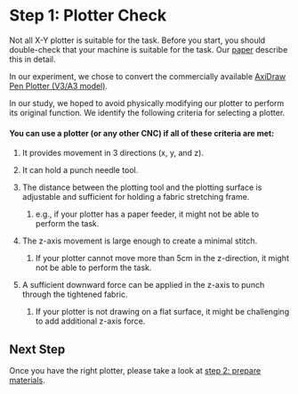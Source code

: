 # Step 1: Plotter Check 
Not all X-Y plotter is suitable for the task. Before you start, you should double-check that your machine is suitable for the task. Our [paper](http://www.cond.org/punchneedle.pdf) describe this in detail. 

In our experiment, we  chose to convert the commercially available [AxiDraw Pen Plotter (V3/A3 model)](https://axidraw.com/). 

In our study, we hoped to avoid physically modifying our plotter to perform its original function. We identify the following criteria for selecting a plotter.

#### You can use a plotter (or any other CNC) if all of these criteria are met:

 1. It provides movement in 3 directions (x, y, and z). 
 2. It can hold a punch needle tool. 
 3. The distance between the plotting tool and the plotting surface is adjustable and sufficient for holding a fabric stretching frame. 
    1. e.g., if your plotter has a paper feeder, it might not be able to perform the task. 
    
4. The z-axis movement is large enough to create a minimal stitch.
    1. If your plotter cannot move more than 5cm in the z-direction, it might not be able to perform the task.
    
5. A sufficient downward force can be applied in the z-axis to punch through the tightened fabric.
    1. If your plotter is not drawing on a flat surface, it might be challenging to add additional z-axis force. 

## Next Step 
Once you have the right plotter, please take a look at [step 2: prepare materials](step2_physicalSetup.md). 
